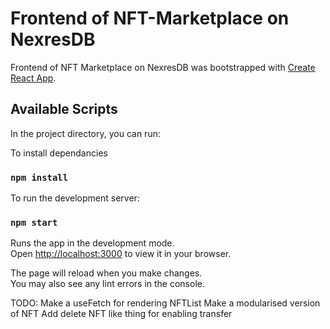 # Frontend of NFT-Marketplace on NexresDB

Frontend of NFT Marketplace on NexresDB was bootstrapped with [Create React App](https://github.com/facebook/create-react-app).

## Available Scripts

In the project directory, you can run:

To install dependancies

### `npm install`

To run the development server:

### `npm start`

Runs the app in the development mode.\
Open [http://localhost:3000](http://localhost:3000) to view it in your browser.

The page will reload when you make changes.\
You may also see any lint errors in the console.

TODO:
Make a useFetch for rendering NFTList
Make a modularised version of NFT
Add delete NFT like thing for enabling transfer
